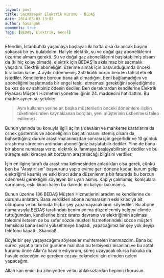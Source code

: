 ```yaml
---
layout: post
title: Saçmasapan Elektrik Kurumu - BEDAŞ
date: 2014-05-03 13:02
author: hasangok
comments: true
Tags: [BEDAŞ, Elektrik, Genel]
---
```

Efendim, İstanbul'da yaşamaya başlayalı iki hafta olsa da ancak başımı sokacak bir ev bulabildim. Haliyle elektrik, su ve doğal gaz aboneliklerini üzerime almam gerekti. Su ve doğal gaz aboneliklerini başlatabilmiş olsam da (ki hiç kolay olmadı), elektrik için BEDAŞ'la akılalmaz bir saçmalık yaşadım.
Elektrik aboneliğini üzerime almak için başvurduğumda önceki kiracıdan kalan, 4 aydır ödenmemiş 250 liralık borcu benden tahsil etmek istediler. Kendilerine borcun bana ait olmadığını, beni bağlamadığını ve aboneliğimi başlatmada bir engel teşkil etmemesi gerektiğini söylediğimde bu kez de ev sahibiniz ödesin dediler. Ben de tekrardan kendilerine Elektrik Piyasası Müşteri Hizmetleri yönetmeliğinin 24. maddesini hatırlattım. Bu madde aynen şu şekilde:

> Aynı kullanım yerine ait başka müşterilerin önceki dönemlere ilişkin tüketimlerinden kaynaklanan borçları, yeni müşterinin üstlenmesi talep edilemez.

Bunun yanında bu konuyla ilgili açılmış davaları ve mahkeme kararlarını da örnek göstermiş ve aboneliğimin başlatılmasını istemiş olsam da, bahsettiğiniz durum araştırmalarımızdan sonrası için geçerlidir ve 10 günlük araştırma sürecinin ardından aboneliğiniz başlatabilir dediler. Yine de bana bir abone numarası verip, elektrik kullanmaya başlayabilirsiniz dediler ve bu süreçte eski kiracıya ait borçların araştırılacağı bilgisini verdiler.

İşin en ilginç tarafı da araştırma kelimesinden anladıkları olsa gerek, çünkü ben bu "Araştırılsın" başvurunu yapıp evime geri dönene kadar, kurum gelip elektriğimi kesmiş ve eski kiracı adına düzenlenmiş bir faturada bu borcun ödenmesi gerektiğini söyleyen bir uyarı asmış. Kapıyı çalmamış, komşulara sormamış, eski kiracı halen bu dairede mi kalıyor bakmamış.

Bunun üzerine 186 BEDAŞ Müşteri Hizmetlerini aradım ve kendilerine de durumu anlattım. Bana verdikleri abone numarasının eski kriacıya ait olduğunu ve bu konuda hiçbir şey yapamayacaklarını söylediler. Bu abone numarasıyla BEDAŞ tarafından benim adıma düzenlenmiş belgeyi elimde tuttuğumdan, kendilerine biraz ısrarcı davranıp ve elektriğimin açılması talebimi iletsem de bu sefer sözde müşteri hizmetlerindeki sözde müşteri temsilcisi bana sesini yükseltmeye başladı, yapacağımız bir şey yok deyip telefonu kapattı.
Skandal!

Böyle bir şey yaşayacağımı söyleseler muhtemelen inanmazdım. Bana bu süreci yaşatıp tam bir günüme mal olan bu terbiyesiz insanları ve bu aptal kurumu önce Allah'a havale ediyorum, süreç uzayacak olursa hukuka da havale edeceğim ve gereken cezayı çekmeleri için elimden geleni yapacağım.

Allah kan emici bu zihniyetten ve bu ahlaksızlardan hepimizi korusun.